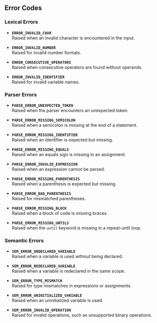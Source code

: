 ## Error Codes

### Lexical Errors
- **`ERROR_INVALID_CHAR`**  
  Raised when an invalid character is encountered in the input.

- **`ERROR_INVALID_NUMBER`**  
  Raised for invalid number formats.

- **`ERROR_CONSECUTIVE_OPERATORS`**  
  Raised when consecutive operators are found without operands.

- **`ERROR_INVALID_IDENTIFIER`**  
  Raised for invalid variable names.

### Parser Errors
- **`PARSE_ERROR_UNEXPECTED_TOKEN`**  
  Raised when the parser encounters an unexpected token.

- **`PARSE_ERROR_MISSING_SEMICOLON`**  
  Raised when a semicolon is missing at the end of a statement.

- **`PARSE_ERROR_MISSING_IDENTIFIER`**  
  Raised when an identifier is expected but missing.

- **`PARSE_ERROR_MISSING_EQUALS`**  
  Raised when an equals sign is missing in an assignment.

- **`PARSE_ERROR_INVALID_EXPRESSION`**  
  Raised when an expression cannot be parsed.

- **`PARSE_ERROR_MISSING_PARENTHESIS`**  
  Raised when a parenthesis is expected but missing.

- **`PARSE_ERROR_BAD_PARENTHESIS`**  
  Raised for mismatched parentheses.

- **`PARSE_ERROR_MISSING_BLOCK`**  
  Raised when a block of code is missing braces.

- **`PARSE_ERROR_MISSING_UNTILS`**  
  Raised when the `until` keyword is missing in a repeat-until loop.

### Semantic Errors
- **`SEM_ERROR_UNDECLARED_VARIABLE`**  
  Raised when a variable is used without being declared.

- **`SEM_ERROR_REDECLARED_VARIABLE`**  
  Raised when a variable is redeclared in the same scope.

- **`SEM_ERROR_TYPE_MISMATCH`**  
  Raised for type mismatches in expressions or assignments.

- **`SEM_ERROR_UNINITIALIZED_VARIABLE`**  
  Raised when an uninitialized variable is used.

- **`SEM_ERROR_INVALID_OPERATION`**  
  Raised for invalid operations, such as unsupported binary operations.